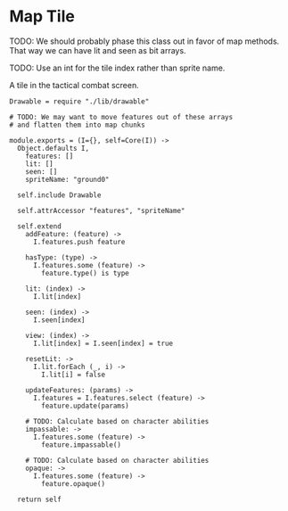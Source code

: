 Map Tile
========

TODO: We should probably phase this class out in favor of map methods. That way
we can have lit and seen as bit arrays.

TODO: Use an int for the tile index rather than sprite name.

A tile in the tactical combat screen.

    Drawable = require "./lib/drawable"

    # TODO: We may want to move features out of these arrays
    # and flatten them into map chunks

    module.exports = (I={}, self=Core(I)) ->
      Object.defaults I,
        features: []
        lit: []
        seen: []
        spriteName: "ground0"

      self.include Drawable

      self.attrAccessor "features", "spriteName"

      self.extend
        addFeature: (feature) ->
          I.features.push feature

        hasType: (type) ->
          I.features.some (feature) ->
            feature.type() is type

        lit: (index) ->
          I.lit[index]

        seen: (index) ->
          I.seen[index]

        view: (index) ->
          I.lit[index] = I.seen[index] = true

        resetLit: ->
          I.lit.forEach (_, i) ->
            I.lit[i] = false

        updateFeatures: (params) ->
          I.features = I.features.select (feature) ->
            feature.update(params)

        # TODO: Calculate based on character abilities
        impassable: ->
          I.features.some (feature) ->
            feature.impassable()

        # TODO: Calculate based on character abilities
        opaque: ->
          I.features.some (feature) ->
            feature.opaque()

      return self
